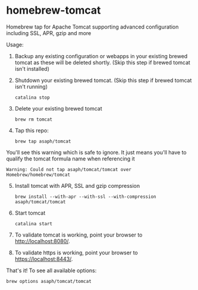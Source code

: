 homebrew-tomcat
===============

Homebrew tap for Apache Tomcat supporting advanced configuration including SSL, APR, gzip and more

Usage:

1. Backup any existing configuration or webapps in your existing brewed tomcat as these will be deleted shortly. (Skip this step if brewed tomcat isn't installed)
2. Shutdown your existing brewed tomcat. (Skip this step if brewed tomcat isn't running) 

    `catalina stop`

3. Delete your existing brewed tomcat

    `brew rm tomcat`

4. Tap this repo:

    `brew tap asaph/tomcat`

You'll see this warning which is safe to ignore. It just means you'll have to qualify the tomcat formula name when referencing it

    Warning: Could not tap asaph/tomcat/tomcat over Homebrew/homebrew/tomcat

5. Install tomcat with APR, SSL and gzip compression

    `brew install --with-apr --with-ssl --with-compression asaph/tomcat/tomcat`

6. Start tomcat

    `catalina start`

7. To validate tomcat is working, point your browser to [http://localhost:8080/](http://localhost:8080/).

8. To validate https is working, point your browser to [https://localhost:8443/](https://localhost:8443/).

That's it! To see all available options:

    brew options asaph/tomcat/tomcat
